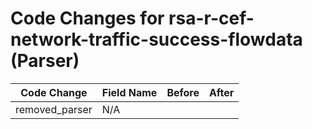 # Code Changes for rsa-r-cef-network-traffic-success-flowdata (Parser)

| Code Change | Field Name | Before | After |
|-------------|------------|--------|-------|
| removed_parser | N/A |  |  |